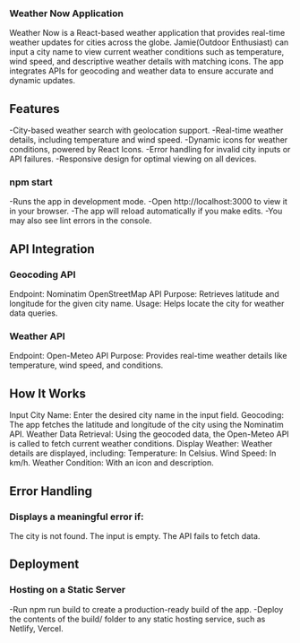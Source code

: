 ### Weather Now Application 

Weather Now is a React-based weather application that provides real-time weather updates for cities across the globe. Jamie(Outdoor Enthusiast) can input a city name to view current weather conditions such as temperature, wind speed, and descriptive weather details with matching icons. The app integrates APIs for geocoding and weather data to ensure accurate and dynamic updates. 


## Features 
-City-based weather search with geolocation support.
-Real-time weather details, including temperature and wind speed.
-Dynamic icons for weather conditions, powered by React Icons.
-Error handling for invalid city inputs or API failures.
-Responsive design for optimal viewing on all devices. 

### npm start 

-Runs the app in development mode.
-Open http://localhost:3000 to view it in your browser.
-The app will reload automatically if you make edits.
-You may also see lint errors in the console. 

## API Integration 

### Geocoding API 

Endpoint: Nominatim OpenStreetMap API
Purpose: Retrieves latitude and longitude for the given city name.
Usage: Helps locate the city for weather data queries.

### Weather API
Endpoint: Open-Meteo API
Purpose: Provides real-time weather details like temperature, wind speed, and conditions. 

## How It Works 

Input City Name: Enter the desired city name in the input field.
Geocoding: The app fetches the latitude and longitude of the city using the Nominatim API.
Weather Data Retrieval: Using the geocoded data, the Open-Meteo API is called to fetch current weather conditions.
Display Weather: Weather details are displayed, including:
Temperature: In Celsius.
Wind Speed: In km/h.
Weather Condition: With an icon and description. 


## Error Handling
### Displays a meaningful error if:
The city is not found.
The input is empty.
The API fails to fetch data. 

## Deployment 

### Hosting on a Static Server 

-Run npm run build to create a production-ready build of the app.
-Deploy the contents of the build/ folder to any static hosting service, such as Netlify, Vercel.